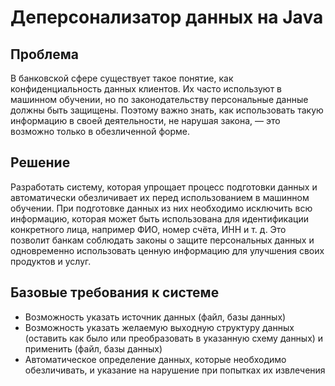 # Деперсонализатор данных на Java

## Проблема
В банковской сфере существует такое понятие, как конфиденциальность данных клиентов. Их часто используют в машинном обучении, но по законодательству персональные данные должны быть защищены. Поэтому важно знать, как использовать такую информацию в своей деятельности, не нарушая закона, — это возможно только в обезличенной форме.

## Решение
Разработать систему, которая упрощает процесс подготовки данных и автоматически обезличивает их перед использованием в машинном обучении. При подготовке данных из них необходимо исключить всю информацию, которая может быть использована для идентификации конкретного лица, например ФИО, номер счёта, ИНН и т. д. Это позволит банкам соблюдать законы о защите персональных данных и одновременно использовать ценную информацию для улучшения своих продуктов и услуг.

## Базовые требования к системе
- Возможность указать источник данных (файл, базы данных)
- Возможность указать желаемую выходную структуру данных (оставить как было или преобразовать в указанную схему данных) и применить (файл, базы данных)
- Автоматическое определение данных, которые необходимо обезличивать, и указание на нарушение при попытках их извлечения

